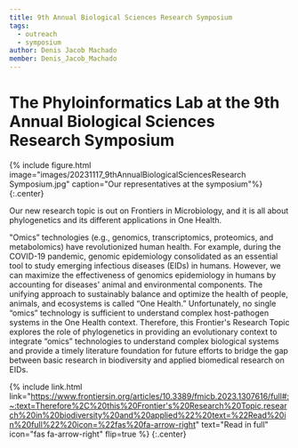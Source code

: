 ```yaml
---
title: 9th Annual Biological Sciences Research Symposium
tags:
  - outreach
  - symposium
author: Denis Jacob Machado
member: Denis_Jacob_Machado
---
```


# The Phyloinformatics Lab at the 9th Annual Biological Sciences Research Symposium

{% include figure.html image="images/20231117_9thAnnualBiologicalSciencesResearch Symposium.jpg" caption="Our representatives at the symposium"%}
{:.center}

Our new research topic is out on Frontiers in Microbiology, and it is all about phylogenetics and its different applications in One Health.

"Omics” technologies (e.g., genomics, transcriptomics, proteomics, and metabolomics) have revolutionized human health. For example, during the COVID-19 pandemic, genomic epidemiology consolidated as an essential tool to study emerging infectious diseases (EIDs) in humans. However, we can maximize the effectiveness of genomics epidemiology in humans by accounting for diseases' animal and environmental components. The unifying approach to sustainably balance and optimize the health of people, animals, and ecosystems is called “One Health.” Unfortunately, no single “omics” technology is sufficient to understand complex host-pathogen systems in the One Health context. Therefore, this Frontier's Research Topic explores the role of phylogenetics in providing an evolutionary context to integrate “omics” technologies to understand complex biological systems and provide a timely literature foundation for future efforts to bridge the gap between basic research in biodiversity and applied biomedical research on EIDs.

{% include link.html link="https://www.frontiersin.org/articles/10.3389/fmicb.2023.1307616/full#:~:text=Therefore%2C%20this%20Frontier's%20Research%20Topic,research%20in%20biodiversity%20and%20applied%22%20text=%22Read%20in%20full%22%20icon=%22fas%20fa-arrow-right" text="Read in full" icon="fas fa-arrow-right" flip=true %}
{:.center}